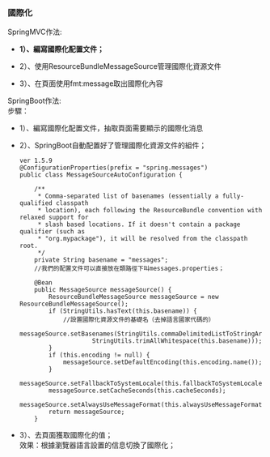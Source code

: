 ### 國際化

SpringMVC作法:
- **1）、編寫國際化配置文件；**

- 2）、使用ResourceBundleMessageSource管理國際化資源文件

- 3）、在頁面使用fmt:message取出國際化內容


SpringBoot作法:  
步驟：
- 1）、編寫國際化配置文件，抽取頁面需要顯示的國際化消息

- 2）、SpringBoot自動配置好了管理國際化資源文件的組件；
    ```
    ver 1.5.9
    @ConfigurationProperties(prefix = "spring.messages")
    public class MessageSourceAutoConfiguration {
        
        /**
         * Comma-separated list of basenames (essentially a fully-qualified classpath
         * location), each following the ResourceBundle convention with relaxed support for
         * slash based locations. If it doesn't contain a package qualifier (such as
         * "org.mypackage"), it will be resolved from the classpath root.
         */
        private String basename = "messages";  
        //我們的配置文件可以直接放在類路徑下叫messages.properties；
        
        @Bean
        public MessageSource messageSource() {
            ResourceBundleMessageSource messageSource = new ResourceBundleMessageSource();
            if (StringUtils.hasText(this.basename)) {
                //設置國際化資源文件的基礎名（去掉語言國家代碼的）
                messageSource.setBasenames(StringUtils.commaDelimitedListToStringArray(
                        StringUtils.trimAllWhitespace(this.basename)));
            }
            if (this.encoding != null) {
                messageSource.setDefaultEncoding(this.encoding.name());
            }
            messageSource.setFallbackToSystemLocale(this.fallbackToSystemLocale);
            messageSource.setCacheSeconds(this.cacheSeconds);
            messageSource.setAlwaysUseMessageFormat(this.alwaysUseMessageFormat);
            return messageSource;
        }
    ```

- 3）、去頁面獲取國際化的值；  
    效果：根據瀏覽器語言設置的信息切換了國際化；